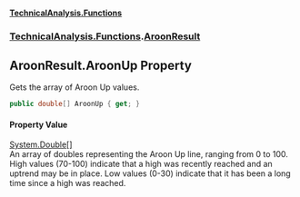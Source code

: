 #### [TechnicalAnalysis\.Functions](Atypical.TechnicalAnalysis.Functions.md 'Atypical\.TechnicalAnalysis\.Functions')
### [TechnicalAnalysis\.Functions](Atypical.TechnicalAnalysis.Functions.md#TechnicalAnalysis.Functions 'TechnicalAnalysis\.Functions').[AroonResult](AroonResult.md 'TechnicalAnalysis\.Functions\.AroonResult')

## AroonResult\.AroonUp Property

Gets the array of Aroon Up values\.

```csharp
public double[] AroonUp { get; }
```

#### Property Value
[System\.Double](https://docs.microsoft.com/en-us/dotnet/api/System.Double 'System\.Double')[\[\]](https://docs.microsoft.com/en-us/dotnet/api/System.Array 'System\.Array')  
An array of doubles representing the Aroon Up line, ranging from 0 to 100\. 
High values \(70\-100\) indicate that a high was recently reached and an uptrend 
may be in place\. Low values \(0\-30\) indicate that it has been a long time since 
a high was reached\.